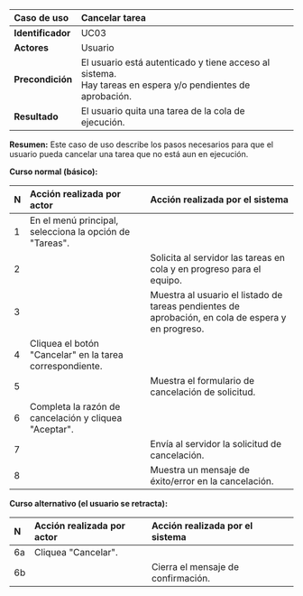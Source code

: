 | **Caso de uso**      | **Cancelar tarea** |
| :---        | :---        |
| **Identificador**      | UC03 |
| **Actores**      | Usuario |
| **Precondición**   | El usuario está autenticado y tiene acceso al sistema.<br />Hay tareas en espera y/o pendientes de aprobación. |
| **Resultado**   | El usuario quita una tarea de la cola de ejecución. |

**Resumen:**
Este caso de uso describe los pasos necesarios para que el usuario pueda cancelar una tarea que no está aun en ejecución.

**Curso normal (básico):**

| **N**      | **Acción realizada por actor** | **Acción realizada por el sistema** |
| :---        | :---        | :---        |
| 1      | En el menú principal, selecciona la opción de "Tareas". |  |
| 2      |  | Solicita al servidor las tareas en cola y en progreso para el equipo. |
| 3      |  | Muestra al usuario el listado de tareas pendientes de aprobación, en cola de espera y en progreso. |
| 4      | Cliquea el botón "Cancelar" en la tarea correspondiente. |  |
| 5      |  | Muestra el formulario de cancelación de solicitud. |
| 6      | Completa la razón de cancelación y cliquea "Aceptar". |  |
| 7      |  | Envía al servidor la solicitud de cancelación. |
| 8      |  | Muestra un mensaje de éxito/error en la cancelación. |

**Curso alternativo (el usuario se retracta):**

| **N**      | **Acción realizada por actor** | **Acción realizada por el sistema** |
| :---        | :---        | :---        |
| 6a      | Cliquea "Cancelar". |  |
| 6b      |  | Cierra el mensaje de confirmación. |
